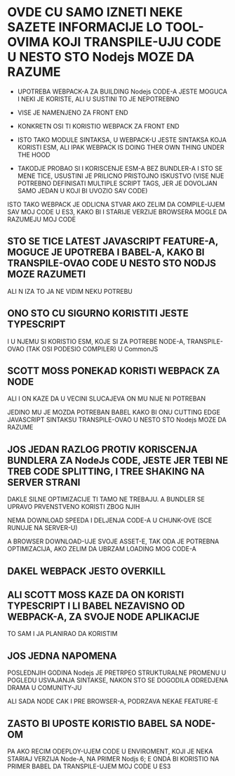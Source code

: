 # OVDE CU SAMO IZNETI NEKE SAZETE INFORMACIJE LO TOOL-OVIMA KOJI TRANSPILE-UJU CODE U NESTO STO Nodejs MOZE DA RAZUME

- UPOTREBA WEBPACK-A ZA BUILDING Nodejs CODE-A JESTE MOGUCA I NEKI JE KORISTE, ALI U SUSTINI TO JE NEPOTREBNO

- VISE JE NAMENJENO ZA FRONT END

- KONKRETN OSI TI KORISTIO WEBPACK ZA FRONT END

- ISTO TAKO MODULE SINTAKSA, U WEBPACK-U JESTE SINTAKSA KOJA KORISTI ESM, ALI IPAK WEBPACK IS DOING THER OWN THING UNDER THE HOOD

- TAKODJE PROBAO SI I KORISCENJE ESM-A BEZ BUNDLER-A I STO SE MENE TICE,  USUSTINI JE PRILICNO PRISTOJNO ISKUSTVO (VISE NIJE POTREBNO DEFINISATI MULTIPLE SCRIPT TAGS, JER JE DOVOLJAN SAMO JEDAN U KOJI BI UVOZIO SAV CODE)

ISTO TAKO WEBPACK JE ODLICNA STVAR AKO ZELIM DA COMPILE-UJEM SAV MOJ CODE U ES3, KAKO BI I STARIJE VERZIJE BROWSERA MOGLE DA RAZUMEJU MOJ CODE

## STO SE TICE LATEST JAVASCRIPT FEATURE-A, MOGUCE JE UPOTREBA I BABEL-A, KAKO BI TRANSPILE-OVAO CODE U NESTO STO NODJS MOZE RAZUMETI

ALI N IZA TO JA NE VIDIM NEKU POTREBU

## ONO STO CU SIGURNO KORISTITI JESTE TYPESCRIPT

I U NJEMU SI KORISTIO ESM, KOJE SI ZA POTREBE NODE-A, TRANSPILE-OVAO (TAK OSI PODESIO COMPILER) U CommonJS

## SCOTT MOSS PONEKAD KORISTI WEBPACK ZA NODE

ALI I ON KAZE DA U VECINI SLUCAJEVA ON MU NIJE NI POTREBAN

JEDINO MU JE MOZDA POTREBAN BABEL KAKO BI ONU CUTTING EDGE JAVASCRIPT SINTAKSU TRANSPILE-OVAO U NESTO STO Nodejs MOZE DA RAZUME

## JOS JEDAN RAZLOG PROTIV KORISCENJA BUNDLERA ZA NodeJs CODE, JESTE JER TEBI NE TREB CODE SPLITTING, I TREE SHAKING NA SERVER STRANI

DAKLE SILNE OPTIMIZACIJE TI TAMO NE TREBAJU. A BUNDLER SE UPRAVO PRVENSTVENO KORISTI ZBOG NJIH

NEMA DOWNLOAD SPEEDA I DELJENJA CODE-A U CHUNK-OVE (SCE RUNUJE NA SERVER-U)

A BROWSER DOWNLOAD-UJE SVOJE ASSET-E, TAK ODA JE POTREBNA OPTIMIZACIJA, AKO ZELIM DA UBRZAM LOADING MOG CODE-A

## DAKEL WEBPACK JESTO OVERKILL

## ALI SCOTT MOSS KAZE DA ON KORISTI TYPESCRIPT I LI BABEL NEZAVISNO OD WEBPACK-A, ZA SVOJE NODE APLIKACIJE

TO SAM I JA PLANIRAO DA KORISTIM

## JOS JEDNA NAPOMENA

POSLEDNJIH GODINA Nodejs JE PRETRPEO STRUKTURALNE PROMENU U POGLEDU USVAJANJA SINTAKSE, NAKON STO SE DOGODILA ODREDJENA DRAMA U COMUNITY-JU

ALI SADA NODE CAK I PRE BROWSER-A, PODRZAVA NEKAE FEATURE-E

## ZASTO BI UPOSTE KORISTIO BABEL SA NODE-OM

PA AKO RECIM ODEPLOY-UJEM CODE U ENVIROMENT, KOJI JE NEKA STARIAJ VERZIJA Node-A, NA PRIMER Nodjs 6; E ONDA BI KORISTIO NA PRIMER BABEL DA TRANSPILE-UJEM MOJ CODE U ES3